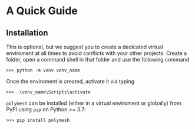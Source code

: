 # A Quick Guide

## Installation
This is optional, but we suggest you to create a dedicated virtual enviroment at all times to avoid conflicts with your other projects. Create a folder, open a command shell in that folder and use the following command

```console
>>> python -m venv venv_name
```

Once the enviroment is created, activate it via typing

```console
>>> .\venv_name\Scripts\activate
```

`polymesh` can be installed (either in a virtual enviroment or globally) from PyPI using `pip` on Python >= 3.7:

```console
>>> pip install polymesh
```
